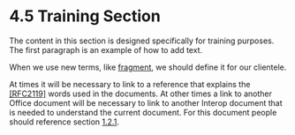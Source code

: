<html dir="LTR" xmlns:mshelp="http://msdn.microsoft.com/mshelp" xmlns:ddue="http://ddue.schemas.microsoft.com/authoring/2003/5" xmlns:xlink="http://www.w3.org/1999/xlink" xmlns:tool="http://www.microsoft.com/tooltip">
 <body>
 <div id="header">
 <h1 class="heading">4.5 Training Section</h1>
 </div>
 <div id="mainSection">
 <div id="mainBody">
 <div id="allHistory" class="saveHistory"></div>
 <div id="sectionSection0" class="section" name="collapseableSection">
 

<p>The content in this section is designed specifically for
training purposes. The first paragraph is an example of how to add text. </p>

<p>When we use new terms, like <a href="f6104033-4e55-48ec-9da1-1b5b736b4dec.md#gt_45521cd4-b3e0-4639-bfe5-09e62f096dcf">fragment</a>, we should define
it for our clientele. </p>

<p>At times it will be necessary to link to a reference that
explains the <a href="https://go.microsoft.com/fwlink/?LinkId=90317">[RFC2119]</a>
words used in the documents. At other times a link to another Office document
will be necessary to link to another Interop document that is needed to
understand the current document. For this document people should reference
section <a href="e9cdd947-8647-433a-895a-de020086aada.md">1.2.1</a>.</p>


 </div>
 </div>
 </div>
 </body>
</html>